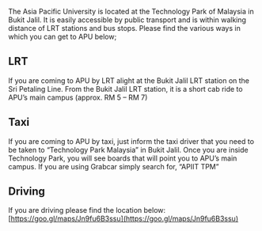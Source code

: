 The Asia Pacific University is located at the Technology Park of Malaysia in Bukit Jalil. It is easily accessible by public transport and is within walking distance of LRT stations and bus stops. Please find the various ways in which you can get to APU below;

## LRT
If you are coming to APU by LRT alight at the Bukit Jalil LRT station on the Sri Petaling Line. From the Bukit Jalil LRT station, it is a short cab ride to APU’s main campus (approx. RM 5 – RM 7)

## Taxi
If you are coming to APU by taxi, just inform the taxi driver that you need to be taken to “Technology Park Malaysia” in Bukit Jalil. Once you are inside Technology Park, you will see boards that will point you to APU’s main campus. If you are using Grabcar simply search for, “APIIT TPM”

## Driving
If you are driving please find the location below:
[https://goo.gl/maps/Jn9fu6B3ssu](https://goo.gl/maps/Jn9fu6B3ssu)